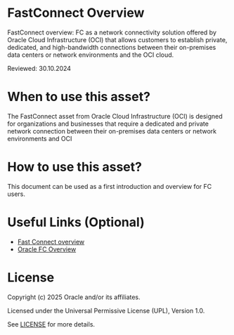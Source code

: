 # FastConnect Overview
 
FastConnect overview: FC as a network connectivity solution offered by Oracle Cloud Infrastructure (OCI) that allows customers to establish private, dedicated, and high-bandwidth connections between their on-premises data centers or network environments and the OCI cloud.
 
Reviewed: 30.10.2024

# When to use this asset?

The FastConnect asset from Oracle Cloud Infrastructure (OCI) is designed for organizations and businesses that require a dedicated and private network connection between their on-premises data centers or network environments and OCI
 
# How to use this asset?
 
This document can be used as a first introduction and overview for FC users.
 
# Useful Links (Optional)

- [Fast Connect overview ](files/Connectivity%20Fast%20Connect%20overview.pdf)
- [Oracle FC Overview](https://docs.oracle.com/en-us/iaas/Content/Network/Concepts/fastconnectoverview.htm#:~:text=Oracle%20Cloud%20Infrastructure%20FastConnect%20provides,compared%20to%20internet%2Dbased%20connections.)

# License

Copyright (c) 2025 Oracle and/or its affiliates.

Licensed under the Universal Permissive License (UPL), Version 1.0.

See [LICENSE](https://github.com/oracle-devrel/technology-engineering/blob/main/LICENSE) for more details.